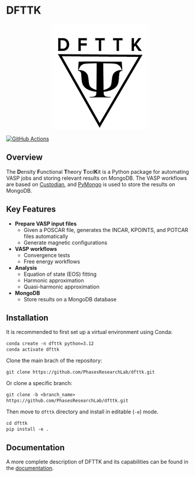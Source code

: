 # DFTTK
<p align="center">
    <img src="docs/_static/dfttk_logo.png" alt="DFTTK Logo">
</p>

[![GitHub Actions](https://github.com/PhasesResearchLab/dfttk/actions/workflows/test.yaml/badge.svg)](https://github.com/PhasesResearchLab/dfttk/actions/workflows/test.yaml)

## Overview
The **D**ensity **F**unctional **T**heory **T**ool**K**it is a Python package for automating VASP jobs and storing relevant results on MongoDB. The VASP workflows are based on [Custodian](https://github.com/materialsproject/custodian), and [PyMongo](https://github.com/mongodb/mongo-python-driver) is used to store the results on MongoDB.

## Key Features

- **Prepare VASP input files**
  - Given a POSCAR file, generates the INCAR, KPOINTS, and POTCAR files automatically
  - Generate magnetic configurations
- **VASP workflows**
  - Convergence tests
  - Free energy workflows
- **Analysis**
  - Equation of state (EOS) fitting
  - Harmonic approximation
  - Quasi-harmonic approximation
- **MongoDB**
  - Store results on a MongoDB database


## Installation
It is recommended to first set up a virtual environment using Conda:

    conda create -n dfttk python=3.12      
    conda activate dfttk

Clone the main brach of the repository:
    
    git clone https://github.com/PhasesResearchLab/dfttk.git

Or clone a specific branch:
    
    git clone -b <branch_name> https://github.com/PhasesResearchLab/dfttk.git

  Then move to `dfttk` directory and install in editable (`-e`) mode.

    cd dfttk
    pip install -e .

## Documentation
A more complete description of DFTTK and its capabilities can be found in the [documentation](https://vasp-job-automation.readthedocs.io/en/latest/index.html). 
